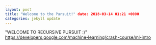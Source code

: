 ```yaml
---
layout: post 
title: "Welcome to the Pursuit!" date: 2018-03-14 01:21 +0000 
categories: jekyll update
---
```

"WELCOME TO RECURSIVE PURSUIT :)"
https://developers.google.com/machine-learning/crash-course/ml-intro
